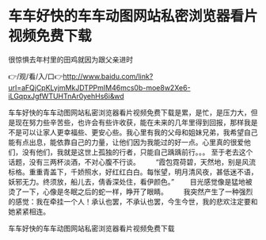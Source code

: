 # 车车好快的车车动图网站私密浏览器看片视频免费下载
很惊惧去年村里的田鸡就因为跟父亲进时

👉/观/看/入/口👉http://www.baidu.com/link?url=aFQjCpKLyjmMkJDTPPmIM46mcs0b-moe8w2Xe6-iLGqpxJgfWTUHTnAr0yehHs6i&wd

车车好快的车车动图网站私密浏览器看片视频免费下载是累，是忙，是压力大，但是现在努力些辛苦些，也许会有些许收获，能在未来的几年里得到回报，那样我是不是可以让家人更幸福些、更安心些。我心里有我的父母和姐妹兄弟，我希望自己能有点出息，能依靠自己的力量，让他们因为我能过的好一点。心里真的很爱他们，没有他们，我就是这世上孤独的行者，只能自己踽踽前行。。。
至于老去这个话题，没有三两杯淡酒，不对心腹不行谈。
　　“霞包霓荷碧，天然地，别是风流标格。重重青盖下，千娇照水，好红红白白。每怅望，明月清风夜，甚低迷不语，妖邪无力。终须放，船儿去，倩香深处住，看伊颜色。”
　　目光感觉像是猛地被烫了一下，心像是冬眠之后的蛇一样，睁开了眼睛。
　　我突然产生了一种强烈的感觉：我在牵挂一个人！承认也罢，不承认也罢，今生今世，我的悲欢注定要和她紧紧相连。

车车好快的车车动图网站私密浏览器看片视频免费下载

